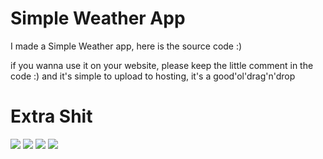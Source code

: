 # Simple Weather App
I made a Simple Weather app, here is the source code :)

if you wanna use it on your website, please keep the little comment in the code :) 
and it's simple to upload to hosting, it's a good'ol'drag'n'drop


# Extra Shit
<img src="https://img.shields.io/github/stars/ThomasEwanSykes/simple-weather-app?style=for-the-badge&color=orange">
<a href="mailto:tom@pythonastudios.com" target="_blank"><img src="https://img.shields.io/badge/Email-tom@pythonastudios.com-blue?style=for-the-badge&logo=gmail"></a>
<a href="http://g9.yt/psdcrd" target="_blank"><img src="https://img.shields.io/badge/Discord-PythonaStudios-blue?style=for-the-badge&logo=discord"></a>
<a href='https://g9.yt/pspay' target='_blank'><img src="https://img.shields.io/badge/donate-blue?style=for-the-badge&logo=paypal"></a>
